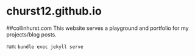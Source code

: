 # churst12.github.io
##collinhurst.com
This website serves a playground and portfolio for my projects/blog posts.

run: `bundle exec jekyll serve`
